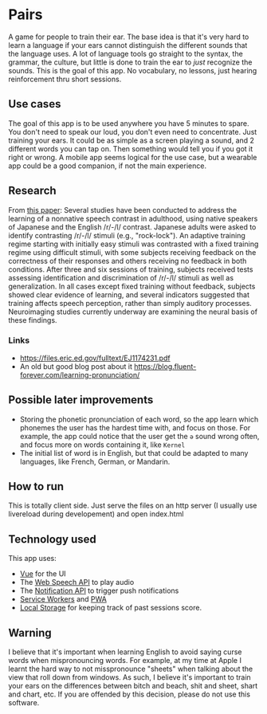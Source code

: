 # Pairs
A game for people to train their ear.
The base idea is that it's very hard to learn a language if your ears cannot distinguish the different sounds that the language uses. A lot of language tools go straight to the syntax, the grammar, the culture, but little is done to train the ear to *just* recognize the sounds. This is the goal of this app. No vocabulary, no lessons, just hearing reinforcement thru short sessions.

## Use cases
The goal of this app is to be used anywhere you have 5 minutes to spare. You don't need to speak our loud, you don't even need to concentrate. Just training your ears. It could be as simple as a screen playing a sound, and 2 different words you can tap on. Then something would tell you if you got it right or wrong.
A mobile app seems logical for the use case, but a wearable app could be a good companion, if not the main experience.

## Research
From [this paper](https://www.semanticscholar.org/paper/Teaching-the-%2Fr%2F%E2%80%93%2Fl%2F-discrimination-to-Japanese-and-McClelland-Fiez/072ff0f0262f092809945f65fd686191a02345cf?p2df):
Several studies have been conducted to address the learning of a nonnative speech contrast in adulthood, using native speakers of Japanese and the English /r/-/l/ contrast. Japanese adults were asked to identify contrasting /r/-/l/ stimuli (e.g., "rock-lock"). An adaptive training regime starting with initially easy stimuli was contrasted with a fixed training regime using difficult stimuli, with some subjects receiving feedback on the correctness of their responses and others receiving no feedback in both conditions. After three and six sessions of training, subjects received tests assessing identification and discrimination of /r/-/l/ stimuli as well as generalization. In all cases except fixed training without feedback, subjects showed clear evidence of learning, and several indicators suggested that training affects speech perception, rather than simply auditory processes. Neuroimaging studies currently underway are examining the neural basis of these findings.

### Links
- https://files.eric.ed.gov/fulltext/EJ1174231.pdf
- An old but good blog post about it https://blog.fluent-forever.com/learning-pronunciation/

## Possible later improvements
- Storing the phonetic pronunciation of each word, so the app learn which phonemes the user has the hardest time with, and focus on those. For example, the app could notice that the user get the `ə` sound wrong often, and focus more on words containing it, like `Kernel`
- The initial list of word is in English, but that could be adapted to many languages, like French, German, or Mandarin.

## How to run
This is totally client side. Just serve the files on an http server (I usually use livereload during developement) and open index.html

## Technology used
This app uses:
- [Vue](https://vuejs.org/) for the UI 
- The [Web Speech API](https://developer.mozilla.org/en-US/docs/Web/API/Web_Speech_API) to play audio
- The [Notification API](https://notifications.spec.whatwg.org/) to trigger push notifications
- [Service Workers](https://developer.mozilla.org/en-US/docs/Web/API/Service_Worker_API/Using_Service_Workers) and [PWA](https://developer.mozilla.org/en-US/docs/Web/Progressive_web_apps)
- [Local Storage](https://developer.mozilla.org/en-US/docs/Web/API/Window/localStorage) for keeping track of past sessions score.

## Warning
I believe that it's important when learning English to avoid saying curse words when mispronouncing words. For example, at my time at Apple I learnt the hard way to not misspronounce "sheets" when talking about the view that roll down from windows. As such, I believe it's important to train your ears on the differences between bitch and beach, shit and sheet, shart and chart, etc.
If you are offended by this decision, please do not use this software.
